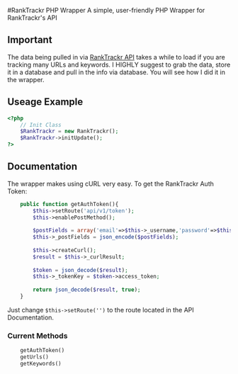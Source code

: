 #RankTrackr PHP Wrapper
A simple, user-friendly PHP Wrapper for RankTrackr's API

## Important
The data being pulled in via [RankTrackr API](http://users.ranktrackr.com/docs) takes a while to load if you are tracking many URLs and keywords. I HIGHLY suggest to grab the data, store it in a database and pull in the info via database.
You will see how I did it in the wrapper.

## Useage Example
```php
<?php
	// Init Class
	$RankTrackr = new RankTrackr();
	$RankTrackr->initUpdate();
?>
```

## Documentation
The wrapper makes using cURL very easy. To get the RankTrackr Auth Token:
```php
	public function getAuthToken(){
		$this->setRoute('api/v1/token');
		$this->enablePostMethod();
		
		$postFields = array('email'=>$this->_username,'password'=>$this->_password);
		$this->_postFields = json_encode($postFields);
		
		$this->createCurl();
		$result = $this->_curlResult;
		
		$token = json_decode($result);
		$this->_tokenKey = $token->access_token;
		
		return json_decode($result, true);
	}
```
Just change `$this->setRoute('')` to the route located in the API Documentation.

### Current Methods
```php
	getAuthToken()
	getUrls()
	getKeywords()
```